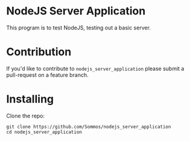 # NodeJS Server Application

This program is to test NodeJS, testing out a basic server.

# Contribution 

If you'd like to contribute to `nodejs_server_application` please submit a pull-request on a feature branch.

# Installing

Clone the repo:

    git clone https://github.com/Sommos/nodejs_server_application
    cd nodejs_server_application